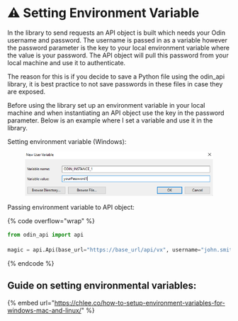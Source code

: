 # ⚠ Setting Environment Variable

In the library to send requests an API object is built which needs your Odin username and password. The username is passed in as a variable however the password parameter is the key to your local environment variable where the value is your password. The API object will pull this password from your local machine and use it to authenticate.&#x20;

The reason for this is if you decide to save a Python file using the odin\_api library, it is best practice to not save passwords in these files in case they are exposed.

Before using the library set up an environment variable in your local machine and when instantiating an API object use the key in the password parameter. Below is an example where I set a variable and use it in the library.

Setting environment variable (Windows):

<figure><img src="../../.gitbook/assets/image.png" alt=""><figcaption></figcaption></figure>

Passing environment variable to API object:

{% code overflow="wrap" %}
```python
from odin_api import api

magic = api.Api(base_url="https://base_url/api/vx", username="john.smith", password="ODIN_INSTANCE_1")
```
{% endcode %}

## Guide on setting environmental variables:&#x20;

{% embed url="https://chlee.co/how-to-setup-environment-variables-for-windows-mac-and-linux/" %}

